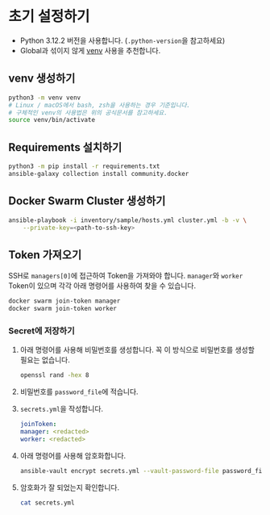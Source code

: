 # 초기 설정하기

- Python 3.12.2 버전을 사용합니다. (`.python-version`을 참고하세요)
- Global과 섞이지 않게 [venv](https://docs.python.org/3/library/venv.html) 사용을 추천합니다.

## venv 생성하기

```sh
python3 -m venv venv
# Linux / macOS에서 bash, zsh을 사용하는 경우 기준입니다.
# 구체적인 venv의 사용법은 위의 공식문서를 참고하세요.
source venv/bin/activate
```

## Requirements 설치하기

```sh
python3 -m pip install -r requirements.txt
ansible-galaxy collection install community.docker
```

## Docker Swarm Cluster 생성하기

```sh
ansible-playbook -i inventory/sample/hosts.yml cluster.yml -b -v \
    --private-key=<path-to-ssh-key>
```

## Token 가져오기

SSH로 `managers[0]`에 접근하여 Token을 가져와야 합니다.
`manager`와 `worker` Token이 있으며 각각 아래 명령어를 사용하여 찾을 수 있습니다.

```sh
docker swarm join-token manager
docker swarm join-token worker
```

### Secret에 저장하기

1. 아래 명령어를 사용해 비밀번호를 생성합니다.
    꼭 이 방식으로 비밀번호를 생성할 필요는 없습니다.

    ```sh
    openssl rand -hex 8
    ```

2. 비밀번호를 `password_file`에 적습니다.

3. `secrets.yml`을 작성합니다.

    ```yaml
    joinToken:
    manager: <redacted>
    worker: <redacted>
    ```

4. 아래 명령어를 사용해 암호화합니다.

    ```sh
    ansible-vault encrypt secrets.yml --vault-password-file password_file
    ```

5. 암호화가 잘 되었는지 확인합니다.

    ```sh
    cat secrets.yml
    ```
